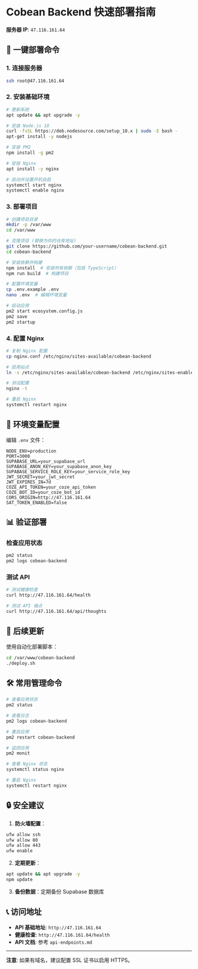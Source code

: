 # Cobean Backend 快速部署指南

**服务器 IP**: `47.116.161.64`

## 🚀 一键部署命令

### 1. 连接服务器
```bash
ssh root@47.116.161.64
```

### 2. 安装基础环境
```bash
# 更新系统
apt update && apt upgrade -y

# 安装 Node.js 18
curl -fsSL https://deb.nodesource.com/setup_18.x | sudo -E bash -
apt-get install -y nodejs

# 安装 PM2
npm install -g pm2

# 安装 Nginx
apt install -y nginx

# 启动并设置开机自启
systemctl start nginx
systemctl enable nginx
```

### 3. 部署项目
```bash
# 创建项目目录
mkdir -p /var/www
cd /var/www

# 克隆项目 (替换为你的仓库地址)
git clone https://github.com/your-username/cobean-backend.git
cd cobean-backend

# 安装依赖并构建
npm install  # 安装所有依赖（包括 TypeScript）
npm run build  # 构建项目

# 配置环境变量
cp .env.example .env
nano .env  # 编辑环境变量

# 启动应用
pm2 start ecosystem.config.js
pm2 save
pm2 startup
```

### 4. 配置 Nginx
```bash
# 复制 Nginx 配置
cp nginx.conf /etc/nginx/sites-available/cobean-backend

# 启用站点
ln -s /etc/nginx/sites-available/cobean-backend /etc/nginx/sites-enabled/

# 测试配置
nginx -t

# 重启 Nginx
systemctl restart nginx
```

## 🔧 环境变量配置

编辑 `.env` 文件：
```env
NODE_ENV=production
PORT=3000
SUPABASE_URL=your_supabase_url
SUPABASE_ANON_KEY=your_supabase_anon_key
SUPABASE_SERVICE_ROLE_KEY=your_service_role_key
JWT_SECRET=your_jwt_secret
JWT_EXPIRES_IN=7d
COZE_API_TOKEN=your_coze_api_token
COZE_BOT_ID=your_coze_bot_id
CORS_ORIGIN=http://47.116.161.64
SAT_TOKEN_ENABLED=false
```

## 📊 验证部署

### 检查应用状态
```bash
pm2 status
pm2 logs cobean-backend
```

### 测试 API
```bash
# 测试健康检查
curl http://47.116.161.64/health

# 测试 API 端点
curl http://47.116.161.64/api/thoughts
```

## 🔄 后续更新

使用自动化部署脚本：
```bash
cd /var/www/cobean-backend
./deploy.sh
```

## 🛠️ 常用管理命令

```bash
# 查看应用状态
pm2 status

# 查看日志
pm2 logs cobean-backend

# 重启应用
pm2 restart cobean-backend

# 监控应用
pm2 monit

# 查看 Nginx 状态
systemctl status nginx

# 重启 Nginx
systemctl restart nginx
```

## 🔒 安全建议

1. **防火墙配置**：
```bash
ufw allow ssh
ufw allow 80
ufw allow 443
ufw enable
```

2. **定期更新**：
```bash
apt update && apt upgrade -y
npm update
```

3. **备份数据**：定期备份 Supabase 数据库

## 📞 访问地址

- **API 基础地址**: `http://47.116.161.64`
- **健康检查**: `http://47.116.161.64/health`
- **API 文档**: 参考 `api-endpoints.md`

---

**注意**: 如果有域名，建议配置 SSL 证书以启用 HTTPS。